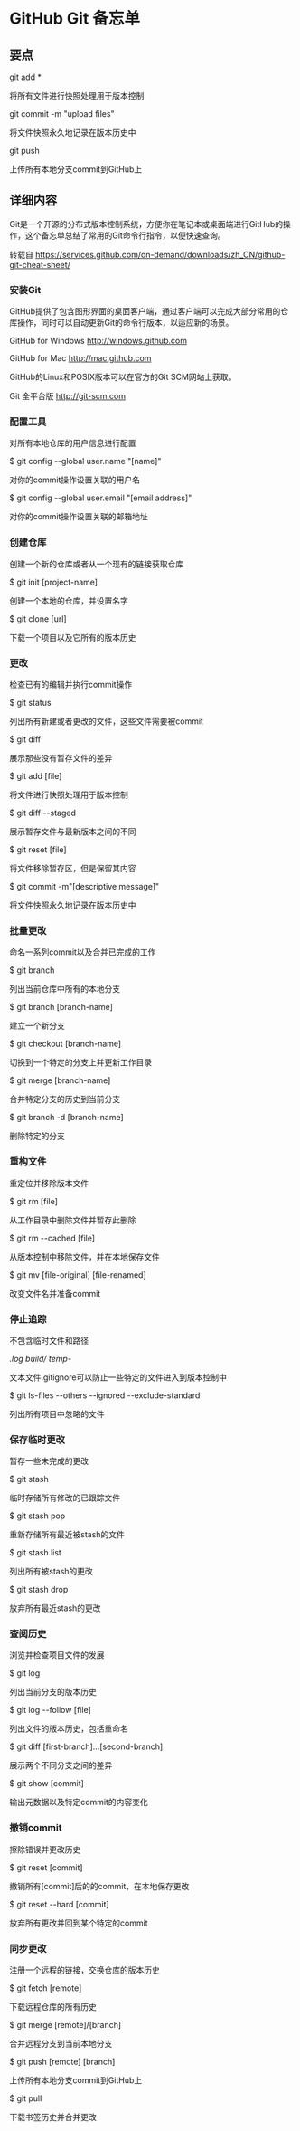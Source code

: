 GitHub Git 备忘单
===

## 要点

git add *

将所有文件进行快照处理用于版本控制

git commit -m "upload files"

将文件快照永久地记录在版本历史中

git push

上传所有本地分支commit到GitHub上

## 详细内容
Git是一个开源的分布式版本控制系统，方便你在笔记本或桌面端进行GitHub的操作，这个备忘单总结了常用的Git命令行指令，以便快速查询。

转载自 https://services.github.com/on-demand/downloads/zh_CN/github-git-cheat-sheet/ 

### 安装Git
GitHub提供了包含图形界面的桌面客户端，通过客户端可以完成大部分常用的仓库操作，同时可以自动更新Git的命令行版本，以适应新的场景。

GitHub for Windows
http://windows.github.com

GitHub for Mac
http://mac.github.com

GitHub的Linux和POSIX版本可以在官方的Git SCM网站上获取。

Git 全平台版
http://git-scm.com

### 配置工具
对所有本地仓库的用户信息进行配置

$ git config --global user.name "[name]"

对你的commit操作设置关联的用户名

$ git config --global user.email "[email address]"

对你的commit操作设置关联的邮箱地址

### 创建仓库
创建一个新的仓库或者从一个现有的链接获取仓库

$ git init [project-name]

创建一个本地的仓库，并设置名字

$ git clone [url]

下载一个项目以及它所有的版本历史

### 更改
检查已有的编辑并执行commit操作

$ git status

列出所有新建或者更改的文件，这些文件需要被commit

$ git diff

展示那些没有暂存文件的差异

$ git add [file]

将文件进行快照处理用于版本控制

$ git diff --staged

展示暂存文件与最新版本之间的不同

$ git reset [file]

将文件移除暂存区，但是保留其内容

$ git commit -m"[descriptive message]"

将文件快照永久地记录在版本历史中

### 批量更改
命名一系列commit以及合并已完成的工作

$ git branch

列出当前仓库中所有的本地分支

$ git branch [branch-name]

建立一个新分支

$ git checkout [branch-name]

切换到一个特定的分支上并更新工作目录

$ git merge [branch-name]

合并特定分支的历史到当前分支

$ git branch -d [branch-name]

删除特定的分支

### 重构文件
重定位并移除版本文件

$ git rm [file]

从工作目录中删除文件并暂存此删除

$ git rm --cached [file]

从版本控制中移除文件，并在本地保存文件

$ git mv [file-original] [file-renamed]

改变文件名并准备commit

### 停止追踪
不包含临时文件和路径

*.log build/ temp-*

文本文件.gitignore可以防止一些特定的文件进入到版本控制中

$ git ls-files --others --ignored --exclude-standard

列出所有项目中忽略的文件

### 保存临时更改
暂存一些未完成的更改

$ git stash

临时存储所有修改的已跟踪文件

$ git stash pop

重新存储所有最近被stash的文件

$ git stash list

列出所有被stash的更改

$ git stash drop

放弃所有最近stash的更改

### 查阅历史
浏览并检查项目文件的发展

$ git log

列出当前分支的版本历史

$ git log --follow [file]

列出文件的版本历史，包括重命名

$ git diff [first-branch]...[second-branch]

展示两个不同分支之间的差异

$ git show [commit]

输出元数据以及特定commit的内容变化

### 撤销commit
擦除错误并更改历史

$ git reset [commit]

撤销所有[commit]后的的commit，在本地保存更改

$ git reset --hard [commit]

放弃所有更改并回到某个特定的commit

### 同步更改
注册一个远程的链接，交换仓库的版本历史

$ git fetch [remote]

下载远程仓库的所有历史

$ git merge [remote]/[branch]

合并远程分支到当前本地分支

$ git push [remote] [branch]

上传所有本地分支commit到GitHub上

$ git pull

下载书签历史并合并更改